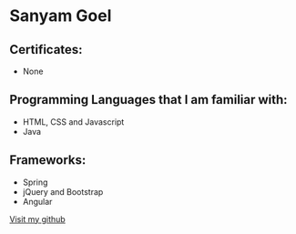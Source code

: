 # Sanyam Goel

## Certificates:

- None

## Programming Languages that I am familiar with:

- HTML, CSS and Javascript
- Java

## Frameworks:
- Spring
- jQuery and Bootstrap
- Angular

[Visit my github](https://github.com/sanyam96)
